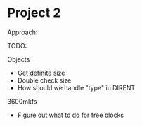 Project 2
=========

Approach:


TODO:

Objects 
  - Get definite size
  - Double check size
  - How should we handle "type" in DIRENT


3600mkfs
  - Figure out what to do for free blocks

